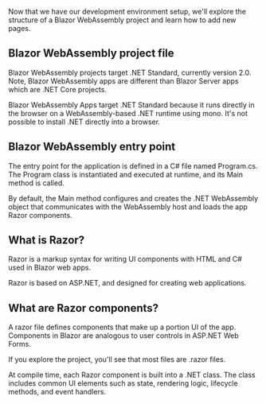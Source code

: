 Now that we have our development environment setup, we'll explore the structure of a Blazor WebAssembly project and learn how to add new pages.

## Blazor WebAssembly project file

Blazor WebAssembly projects target .NET Standard, currently version 2.0. Note, Blazor WebAssembly apps are different than Blazor Server apps which are .NET Core projects.

Blazor WebAssembly Apps target .NET Standard because it runs directly in the browser on a WebAssembly-based .NET runtime using mono. It's not possible to install .NET directly into a browser.

## Blazor WebAssembly entry point 

The entry point for the application is defined in a C# file named Program.cs. The Program class is instantiated and executed at runtime, and its Main method is called. 

By default, the Main method configures and creates the .NET WebAssembly object that communicates with the WebAssembly host and loads the app Razor components.

## What is Razor?

Razor is a markup syntax for writing UI components with HTML and C# used in Blazor web apps.  

Razor is based on ASP.NET, and designed for creating web applications. 

## What are Razor components?

A razor file defines components that make up a portion UI of the app. Components in Blazor are analogous to user controls in ASP.NET Web Forms.

If you explore the project, you'll see that most files are .razor files. 

At compile time, each Razor component is built into a .NET class. The class includes common UI elements such as state, rendering logic, lifecycle methods, and event handlers. 
